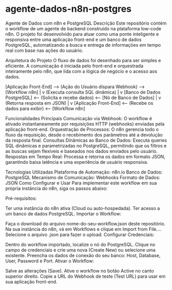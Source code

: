 # agente-dados-n8n-postgres

Agente de Dados com n8n e PostgreSQL
Descrição
Este repositório contém o workflow de um agente de backend construído na plataforma low-code n8n. O projeto foi desenvolvido para atuar como uma ponte inteligente e responsiva entre uma aplicação front-end e um banco de dados PostgreSQL, automatizando a busca e entrega de informações em tempo real com base nas ações do usuário.

Arquitetura do Projeto
O fluxo de dados foi desenhado para ser simples e eficiente. A comunicação é iniciada pelo front-end e orquestrada inteiramente pelo n8n, que lida com a lógica de negócio e o acesso aos dados.

[Aplicação Front-End]  -->  (Ação do Usuário dispara Webhook)  -->  [Workflow n8n]
                                                                        |
                                                                        v
                                                                    (Executa consulta SQL dinâmica)
                                                                        |
                                                                        v
[Banco de Dados PostgreSQL] <-- (Solicita e recebe dados)  <--  [Nó de Banco de Dados]
        |
        v
(Retorna resposta em JSON)
        |
        v
[Aplicação Front-End]  <-- (Recebe os dados para exibir)  <--  [Workflow n8n]

Funcionalidades Principais
Comunicação via Webhook: O workflow é ativado instantaneamente por requisições HTTP (webhooks) enviadas pela aplicação front-end.
Orquestração de Processos: O n8n gerencia todo o fluxo da requisição, desde o recebimento dos parâmetros até a devolução da resposta final.
Consultas Dinâmicas ao Banco de Dados: Executa queries SQL dinâmicas e parametrizadas no PostgreSQL, permitindo que os filtros e as buscas sejam flexíveis e baseados nos dados enviados pelo usuário.
Respostas em Tempo Real: Processa e retorna os dados em formato JSON, garantindo baixa latência e uma experiência de usuário responsiva.

Tecnologias Utilizadas
Plataforma de Automação: n8n.io
Banco de Dados: PostgreSQL
Mecanismo de Comunicação: Webhooks
Formato de Dados: JSON
Como Configurar e Usar
Para implementar este workflow em sua própria instância do n8n, siga os passos abaixo:

Pré-requisitos:

Ter uma instância do n8n ativa (Cloud ou auto-hospedada).
Ter acesso a um banco de dados PostgreSQL.
Importar o Workflow:

Faça o download do arquivo nome-do-seu-workflow.json deste repositório.
Na sua instância do n8n, vá em Workflows e clique em Import from File....
Selecione o arquivo .json para fazer o upload.
Configurar Credenciais:

Dentro do workflow importado, localize o nó do PostgreSQL.
Clique no campo de credenciais e crie uma nova (Create New) ou selecione uma existente.
Preencha os dados de conexão do seu banco: Host, Database, User, Password e Port.
Ativar o Workflow:

Salve as alterações (Save).
Ative o workflow no botão Active no canto superior direito.
Copie a URL do Webhook de teste (Test URL) para usar em sua aplicação front-end.
